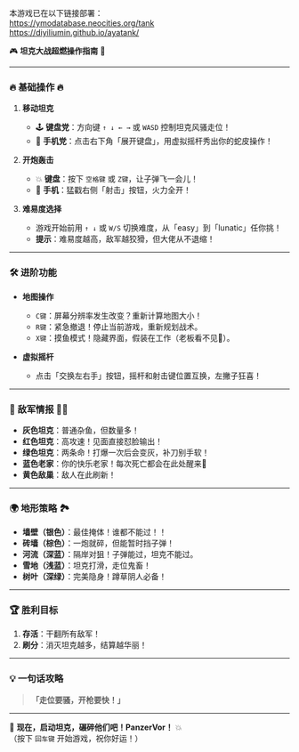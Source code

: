本游戏已在以下链接部署：
<br>
<url id="cusc34gonf4r89hp4bi0" type="url" status="parsed" title="Tank Game" wc="489">https://ymodatabase.neocities.org/tank</url>
<br>
<url id="cusc34gonf4r89hp4big" type="url" status="parsed" title="Tank Game" wc="489">https://diyiliumin.github.io/ayatank/</url>

🎮 **坦克大战超燃操作指南** 🚀

---

### 🔥 **基础操作** 🔥
1. **移动坦克**  
   - 🕹️ **键盘党**：方向键 `↑ ↓ ← →` 或 `WASD` 控制坦克风骚走位！  
   - 📱 **手机党**：点击右下角「展开键盘」，用虚拟摇杆秀出你的蛇皮操作！  

2. **开炮轰击**  
   - 💥 **键盘**：按下 `空格键` 或 `Z键`，让子弹飞一会儿！  
   - 📱 **手机**：猛戳右侧「射击」按钮，火力全开！  

3. **难易度选择**  
   - 游戏开始前用 `↑ ↓` 或 `W/S` 切换难度，从「easy」到「lunatic」任你挑！  
   - **提示**：难易度越高，敌军越狡猾，但大佬从不退缩！  

---

### 🛠️ **进阶功能**  
- **地图操作**  
  - `C键`：屏幕分辨率发生改变？重新计算地图大小！  
  - `R键`：紧急撤退！停止当前游戏，重新规划战术。  
  - `X键`：摸鱼模式！隐藏界面，假装在工作（老板看不见🙈）。  

- **虚拟摇杆**  
  - 点击「交换左右手」按钮，摇杆和射击键位置互换，左撇子狂喜！  

---

### 🎯 **敌军情报** 🕵️‍♂️
- **灰色坦克**：普通杂鱼，但数量多！  
- **红色坦克**：高攻速！见面直接怼脸输出！  
- **绿色坦克**：两条命！打爆一次后会变灰，补刀别手软！  
- **蓝色老家**：你的快乐老家！每次死亡都会在此处醒来💙  
- **黄色敌巢**：敌人在此刷新！  
---

### 🌍 **地形策略** 🏞️
- **墙壁（银色）**：最佳掩体！谁都不能过！！
- **砖墙（棕色）**：一炮就碎，但能暂时挡子弹！  
- **河流（深蓝）**：隔岸对狙！子弹能过，坦克不能过。  
- **雪地（浅蓝）**：坦克打滑，走位鬼畜！  
- **树叶（深绿）**：完美隐身！蹲草阴人必备！  

---

### 🏆 **胜利目标**  
1. **存活**：干翻所有敌军！  
2. **刷分**：消灭坦克越多，结算越华丽！  

---

### 💡 **一句话攻略**  
> **「走位要骚，开枪要快！」**  

---

🚀 **现在，启动坦克，碾碎他们吧！PanzerVor！** 💥  
（按下 `回车键` 开始游戏，祝你好运！）
